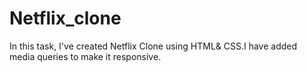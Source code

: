 # Netflix_clone
In this task, I've created Netflix Clone using HTML& CSS.I have added media queries to make it responsive.

